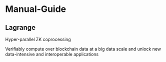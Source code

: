 # Manual-Guide
## Lagrange
Hyper-parallel ZK coprocessing

Verifiably compute over blockchain data at a big data scale and unlock new data-intensive and interoperable applications
